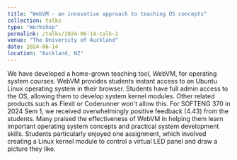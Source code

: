 ```yaml
---
title: "WebVM - an innovative approach to teaching OS concepts"
collection: talks
type: "Workshop"
permalink: /talks/2024-06-14-talk-1
venue: "The University of Auckland"
date: 2024-06-14
location: "Auckland, NZ"
---
```




We have developed a home-grown teaching tool, WebVM, for operating system courses. WebVM provides students instant access to an Ubuntu Linux operating system in their browser. Students have full admin access to the OS, allowing them to develop system kernel modules. Other related products such as Flexit or Coderunner won't allow this.  For SOFTENG 370 in 2024 Sem 1, we received overwhelmingly positive feedback (4.43) from the students. Many praised the effectiveness of WebVM in helping them learn important operating system concepts and practical system development skills. Students particularly enjoyed one assignment, which involved creating a Linux kernel module to control a virtual LED panel and draw a picture they like. 
